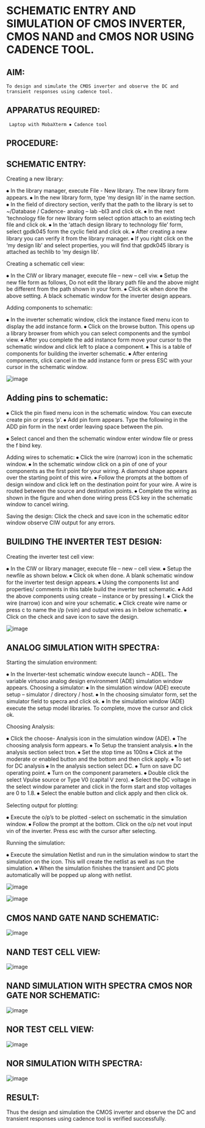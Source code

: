 

# SCHEMATIC ENTRY AND SIMULATION OF CMOS INVERTER, CMOS NAND and CMOS NOR USING CADENCE TOOL.

## AIM:

    To design and simulate the CMOS inverter and observe the DC and transient responses using cadence tool.

## APPARATUS REQUIRED:

     Laptop with MobaXterm ⦁ Cadence tool

## PROCEDURE:

## SCHEMATIC ENTRY:

Creating a new library:

⦁ In the library manager, execute File - New library. The new library form appears. ⦁ In the new library form, type ‘my design lib’ in the name section. ⦁ In the field of directory section, verify that the path to the library is set to ~/Database / Cadence- analog – lab –bl3 and click ok. ⦁ In the next ‘technology file for new library form select option attach to an existing tech file and click ok. ⦁ In the ‘attach design library to technology file’ form, select gpdk045 form the cyclic field and click ok. ⦁ After creating a new library you can verify it from the library manager. ⦁ If you right click on the ‘my design lib’ and select properties, you will find that gpdk045 library is attached as techlib to ‘my design lib’.

Creating a schematic cell view:

⦁ In the CIW or library manager, execute file – new – cell viw. ⦁ Setup the new file form as follows, Do not edit the library path file and the above might be different from the path shown in your form. ⦁ Click ok when done the above setting. A black schematic window for the inverter design appears.

Adding components to schematic:

⦁ In the inverter schematic window, click the instance fixed menu icon to display the add instance form. ⦁ Click on the browse button. This opens up a library browser from which you can select components and the symbol view. ⦁ After you complete the add instance form move your cursor to the schematic window and click left to place a component. ⦁ This is a table of components for building the inverter schematic. ⦁ After entering components, click cancel in the add instance form or press ESC with your cursor in the schematic window.

![image](https://github.com/SUBASHINIS28/VLSI-LAB-EXP-6/assets/153823077/9c870e93-74cd-47eb-b9f1-6778528d8dfa)


## Adding pins to schematic:

⦁ Click the pin fixed menu icon in the schematic window. You can execute create pin or press ‘p’. ⦁ Add pin form appears. Type the following in the ADD pin form in the next order leaving space between the pin.

⦁ Select cancel and then the schematic window enter window file or press the f bind key.

Adding wires to schematic: ⦁ Click the wire (narrow) icon in the schematic window. ⦁ In the schematic window click on a pin of one of your components as the first point for your wiring. A diamond shape appears over the starting point of this wire. ⦁ Follow the prompts at the bottom of design window and click left on the destination point for your wire. A wire is routed between the source and destination points. ⦁ Complete the wiring as shown in the figure and when done wiring press ECS key in the schematic window to cancel wiring.

Saving the design: Click the check and save icon in the schematic editor window observe CIW output for any errors.

## BUILDING THE INVERTER TEST DESIGN:

Creating the inverter test cell view:

⦁ In the CIW or library manager, execute file – new – cell view. ⦁ Setup the newfile as shown below. ⦁ Click ok when done. A blank schematic window for the inverter test design appears. ⦁ Using the components list and properties/ comments in this table build the inverter test schematic. ⦁ Add the above components using create – instance or by pressing I. ⦁ Click the wire (narrow) icon and wire your schematic. ⦁ Click create wire name or press c to name the i/p (vsin) and output wires as in below schematic. ⦁ Click on the check and save icon to save the design.

![image](https://github.com/SUBASHINIS28/VLSI-LAB-EXP-6/assets/153823077/d2660630-b1e3-49ae-ae12-1179208bb3c2)


## ANALOG SIMULATION WITH SPECTRA:

Starting the simulation environment:

⦁ In the Inverter-test schematic window execute launch – ADEL. The variable virtuoso analog design environment (ADE) simulation window appears. Choosing a simulator: ⦁ In the simulation window (ADE) execute setup – simulator / directory / host. ⦁ In the choosing simulator form, set the simulator field to specra and click ok. ⦁ In the simulation window (ADE) execute the setup model libraries. To complete, move the cursor and click ok.

Choosing Analysis:

⦁ Click the choose- Analysis icon in the simulation window (ADE). ⦁ The choosing analysis form appears. ⦁ To Setup the transient analysis. ⦁ In the analysis section select tron. ⦁ Set the stop time as 100ns ⦁ Click at the moderate or enabled button and the bottom and then click apply. ⦁ To set for DC analysis ⦁ In the analysis section select DC. ⦁ Turn on save DC operating point. ⦁ Turn on the component parameters. ⦁ Double click the select Vpulse source or Type V0 (capital V zero). ⦁ Select the DC voltage in the select window parameter and click in the form start and stop voltages are 0 to 1.8. ⦁ Select the enable button and click apply and then click ok.

Selecting output for plotting:

⦁ Execute the o/p’s to be plotted -select on sschematic in the simulation window. ⦁ Follow the prompt at the bottom. Click on the o/p net vout input vin of the inverter. Press esc with the cursor after selecting.

Running the simulation:

⦁ Execute the simulation Netlist and run in the simulation window to start the simulation on the icon. This will create the netlist as well as run the simulation. ⦁ When the simulation finishes the transient and DC plots automatically will be popped up along with netlist.

![image](https://github.com/SUBASHINIS28/VLSI-LAB-EXP-6/assets/153823077/a89cca98-d0ec-4f9f-b156-4c859bb3e163)


![image](https://github.com/SUBASHINIS28/VLSI-LAB-EXP-6/assets/153823077/7f9f8909-2454-49d1-9072-77aac0bafb96)


## CMOS NAND GATE NAND SCHEMATIC:

![image](https://github.com/SUBASHINIS28/VLSI-LAB-EXP-6/assets/153823077/487a6672-9305-4997-8b9c-16f73d9cafe5)


## NAND TEST CELL VIEW:

![image](https://github.com/SUBASHINIS28/VLSI-LAB-EXP-6/assets/153823077/08b4268f-c2e2-41a1-b87d-38fb3b954bdd)


## NAND SIMULATION WITH SPECTRA CMOS NOR GATE NOR SCHEMATIC:

![image](https://github.com/SUBASHINIS28/VLSI-LAB-EXP-6/assets/153823077/ece2ad94-d67d-4967-8118-437cd7a64083)


## NOR TEST CELL VIEW:

![image](https://github.com/SUBASHINIS28/VLSI-LAB-EXP-6/assets/153823077/d0cb99be-a36b-415f-8413-f14dfe2bd055)


## NOR SIMULATION WITH SPECTRA:

![image](https://github.com/SUBASHINIS28/VLSI-LAB-EXP-6/assets/153823077/990eb330-7d8b-417b-8d7a-4232994ae8cf)

## RESULT:

Thus the design and simulation the CMOS inverter and observe the DC and transient responses using cadence tool is verified successfully.

